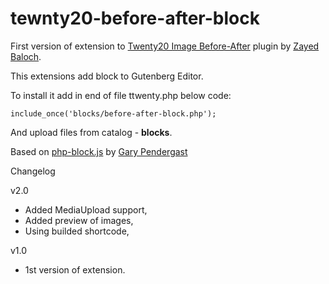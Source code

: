 # tewnty20-before-after-block

First version of extension to [Twenty20 Image Before-After](https://wordpress.org/plugins/twenty20/) plugin by [Zayed Baloch](https://zayedbaloch.com/).

This extensions add block to Gutenberg Editor.

To install it add in end of file ttwenty.php below code:
```
include_once('blocks/before-after-block.php');
```

And upload files from catalog - **blocks**.

Based on [php-block.js](https://gist.github.com/pento/cf38fd73ce0f13fcf0f0ae7d6c4b685d) by [Gary Pendergast](https://gist.github.com/pento) 

Changelog

v2.0
* Added MediaUpload support,
* Added preview of images,
* Using builded shortcode, 

v1.0
* 1st version of extension.
